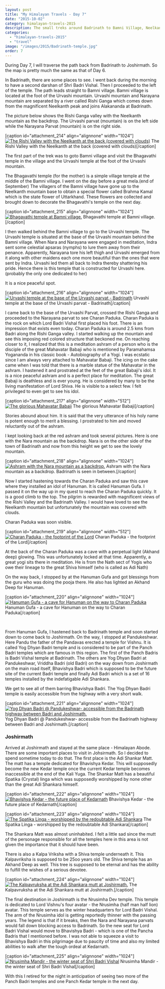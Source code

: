 ```yaml
---
layout: post
title: "My Himalayan Travels - Day 7"
date: "2015-10-02"
category: himalayan-travels-2015
description: The small treks around Badrinath to Bamni Village, Neelkanth
categories: 
  - "himalayan-travels-2015"
  - "travel"
image: "/images/2015/Badrinath-temple.jpg"
order: 7
---
```


During Day 7, I will traverse the path back from Badrinath to Joshirmath. So the map is pretty much the same as that of Day 6.

In Badrinath, there are some places to see. I went back during the morning to have a second darshan of Shri Badri Vishal. Then I proceeded to the left of the temple. The path leads straight to Bamni village. Bamni village is located at the foot of the Urvashi mountain. Urvashi mountain and Narayana mountain are separated by a river called Rishi Ganga which comes down from the magnificent Neelkanth peak and joins Alakananda at Badrinath.

The picture below shows the Rishi Ganga valley with the Neelkanth mountain as the backdrop. The Urvashi parvat (mountain) is on the left side while the Narayana Parvat (mountain) is on the right side.

\[caption id="attachment\_214" align="alignnone" width="1024"\][![The Rishi Valley with the Neelkanth at the back (covered with clouds)](/images/2015/Rishi-Valley-1024x683.jpg)](/images/2015/Rishi-Valley.jpg) The Rishi Valley with the Neelkanth at the back (covered with clouds)\[/caption\]

The first part of the trek was to goto Bamni village and visit the Bhagavathi temple in the village and the Urvashi temple at the foot of the Urvashi mountain.

The Bhagavathi temple (for the mother) is a simple village temple at the middle of the Bamni village. I went on the day before a great mela.(end of September) The villagers of the Bamni village have gone up to the Neelkanth mountain base to obtain a special flower called Brahma Kamal which is the state flower of Uttarkhand. These flowers are collected and brought down to decorate the Bhagavathi's temple on the next day.

\[caption id="attachment\_215" align="alignnone" width="1024"\][![Bhagavathi temple at Bamni village.](/images/2015/Bhagavathi-temple-Bamni-village-Badrinath-1024x683.jpg)](/images/2015/Bhagavathi-temple-Bamni-village-Badrinath.jpg) Bhagavathi temple at Bamni village.\[/caption\]

I then walked behind the Bamni village to go to the Urvashi temple. The Urvashi temple is situated at the base of the Urvashi mountain behind the Bamni village. When Nara and Narayana were engaged in meditation, Indra sent some celestial apsaras (nymphs) to lure them away from their penance. Apparently, Narayana tore his left thigh and Urvashi emerged from it along with other maidens each one more beautiful than the ones that were sent by Indra. Urvashi led them all back to Indra thereby shattering his pride. Hence there is this temple that is constructed for Urvashi here. (probably the only one dedicated to her)

It is a nice peaceful spot.

\[caption id="attachment\_216" align="alignnone" width="1024"\][![Urvashi temple at the base of the Urvashi parvat - Badrinath](/images/2015/Urvashi-temple-1024x683.jpg)](/images/2015/Urvashi-temple.jpg) Urvashi temple at the base of the Urvashi parvat - Badrinath\[/caption\]

I came back to the base of the Urvashi Parvat, crossed the Rishi Ganga and proceeded to the Narayana parvat to see Charan Paduka. Charan Paduka is the rock on which Lord Badri Vishal first placed his foot. There is an impression that exists even today. Charan Paduka is around 2.5 kms from Badri along the Rishi Ganga valley. I started walking up the mountain and see this imposing red colored structure that beckoned me. On reaching closer to it, I realized that this is a meditation ashram of a person who is the disciple of the great Mahavatar Babaji who is mentioned by Paramahamsa Yogananda in his classic book - Autobiography of a Yogi. I was ecstatic since I am always very attached to Mahavatar Babaji. The icing on the cake came when I was told that there is a marble statue of the Mahavatar in the ashram. I hastened it and prostrated at the feet of the great Babaji's idol. It is a nice peaceful ashram and is a perfect place for meditation. The great Babaji is deathless and is ever young. He is considered by many to be the living manifestation of Lord Shiva. He is visible to a select few. I felt privileged to even get to see his idol.

\[caption id="attachment\_217" align="alignnone" width="512"\][![The glorious Mahavatar Babaji](/images/2015/Mahavatar-Babaji.jpg)](/images/2015/Mahavatar-Babaji.jpg) The glorious Mahavatar Babaji\[/caption\]

Stories abound about him. It is said that the very utterance of his holy name is potent enough to merit a blessing. I prostrated to him and moved reluctantly out of the ashram.

I kept looking back at the red ashram and took several pictures. Here is one with the Nara mountain as the backdrop. Nara is on the other side of the town of Badrinath and now from this height we get to see the lovely mountain.

\[caption id="attachment\_218" align="alignnone" width="1024"\][![Ashram with the Nara mountain as a backdrop.](/images/2015/Babaji-Ashram-with-Nara-mountain-1024x683.jpg)](/images/2015/Babaji-Ashram-with-Nara-mountain.jpg) Ashram with the Nara mountain as a backdrop. Badrinath is seen in between.\[/caption\]

Now I started hastening towards the Charan Paduka and saw this cave where they installed an idol of Hanuman. It is called Hanuman Gufa. I passed it on the way up in my quest to reach the Charan Paduka quickly. It is a good climb to the top. The pilgrim is rewarded with magnificent views of the Rishi Valley and the Badrinath Valley. I would have loved to see the Neelkanth mountain but unfortunately the mountain was covered with clouds.

Charan Paduka was soon visible.

\[caption id="attachment\_219" align="alignnone" width="512"\][![Charan Paduka - the footprint of the Lord](/images/2015/Charan-Paduka.jpg)](/images/2015/Charan-Paduka.jpg) Charan Paduka - the footprint of the Lord\[/caption\]

At the back of the Charan Paduka was a cave with a perpetual light (Akhand deep) glowing. This was unfortunately locked at that time. Apparently, a great yogi sits there in meditation. He is from the Nath sect of Yogis who owe their lineage to the great Shiva himself (who is called as Adi Nath)

On the way back, I stopped by at the Hanuman Gufa and got blessings from the guru who was doing the pooja there. He also has lighted an Akhand Deep for Hanuman.

\[caption id="attachment\_220" align="alignnone" width="1024"\][![Hanuman Gufa - a cave for Hanuman on the way to Charan Paduka](/images/2015/Hanuman-Gufa-1024x683.jpg)](/images/2015/Hanuman-Gufa.jpg) Hanuman Gufa - a cave for Hanuman on the way to Charan Paduka\[/caption\]

 

From Hanuman Gufa, I hastened back to Badrinath temple and soon started down to come back to Joshirmath. On the way, I stopped at Pandukeshwar. Here Pandu the father of the Pandavas erected a temple for Vishnu. It is called Yog Dhyan Badri temple and is considered to be part of the Panch Badri temples which are famous in this region. The first of the Panch Badris is Badri Vishal temple at Badrinath. The others are Yog Dhyan Badri at Pandukeshwar, Vriddha Badri (old Badri) on the way down from Joshirmath on the main road itself, Bhavishya Badri which is supposed to be the future site of the current Badri temple and finally Adi Badri which is a set of 16 temples installed by the indefatigable Adi Shankara.

We get to see all of them barring Bhavishya Badri. The Yog Dhyan Badri temple is easily accessible from the highway with a very short walk.

\[caption id="attachment\_221" align="alignnone" width="1024"\][![Yog Dhyan Badri @ Pandukeshwar- accessible from the Badrinath highway between Badri and Joshirmath.](/images/2015/Yog-Dhyan-Badri-1024x683.jpg)](/images/2015/Yog-Dhyan-Badri.jpg) Yog Dhyan Badri @ Pandukeshwar- accessible from the Badrinath highway between Badri and Joshirmath.\[/caption\]

### Joshirmath

Arrived at Joshirmath and stayed at the same place - Himalayan Abode. There are some important places to visit in Johsirmath. So I decided to spend sometime today to do that. The first place is the Adi Shankar Matt. The matt has a temple dedicated for Bhavishya Kedar. This will supposedly become the new Kedar temple once the current Kedar temple becomes inaccessible at the end of the Kali Yuga. The Shankar Matt has a beautiful Spatika (Crystal) linga which was supposedly worshipped by none other than the great Adi Shankara himself.

\[caption id="attachment\_222" align="alignnone" width="1024"\][![Bhavishya Kedar - the future place of Kedarnath](/images/2015/Bhavishya-Kedar-1024x683.jpg)](/images/2015/Bhavishya-Kedar.jpg) Bhavishya Kedar - the future place of Kedarnath\[/caption\]

\[caption id="attachment\_223" align="alignnone" width="1024"\][![The Spatika Linga - worshipped by the redoubtable Adi Shankara](/images/2015/Spatika-Linga-Shankara-1024x683.jpg)](/images/2015/Spatika-Linga-Shankara.jpg) The Spatika Linga - worshipped by the redoubtable Adi Shankara\[/caption\]

The Shankara Matt was almost uninhabited. I felt a little sad since the mutt of the personage responsible for all the temples here in this area is not given the importance that it should have been.

There is also a Kalpa Vriksha with a Shiva temple underneath it. This Kalpavriksha is supposed to be 25oo years old. The Shiva temple has an Akhand Deep as well. This tree is supposed to be eternal and has the ability to fulfill the wishes of a serious devotee.

\[caption id="attachment\_224" align="alignnone" width="1024"\][![The Kalpavruksha at the Adi Shankara mutt at Joshirmath.](/images/2015/Kalpavruksha-1024x683.jpg)](/images/2015/Kalpavruksha.jpg) The Kalpavruksha at the Adi Shankara mutt at Joshirmath.\[/caption\]

The final destination in Joshirmath is the Nrusimha Dev temple. This temple is dedicated to Lord Vishnu's four avatar - the Nrusimha (half man half lion) avatar. This temple serves as the winter headquarters for Lord Badri Vishal. The arm of the Nrusimha idol is getting reportedly thinner with the passing years. The legend is that if it breaks, then the Nara and Narayana parvats would fall down blocking access to Badrinath. So the new seat for Lord Badri Vishal would move to Bhavishya Badri - which is one of the Pancha Badris that I mentioned before. I was not able to squeeze a visit to Bhavishya Badri in this pilgrimage due to paucity of time and also my limited abilities to walk after the tough ordeal at Kedarnath.

\[caption id="attachment\_225" align="alignnone" width="1024"\][![Nrusimha Mandir - the winter seat of Shri Badri Vishal](/images/2015/Nrusimha-Mandir-1024x683.jpg)](/images/2015/Nrusimha-Mandir.jpg) Nrusimha Mandir - the winter seat of Shri Badri Vishal\[/caption\]

With this I retired for the night in anticipation of seeing two more of the Panch Badri temples and one Panch Kedar temple in the next day.
